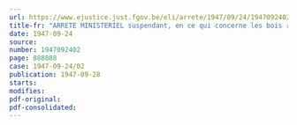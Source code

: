 ```yaml
---
url: https://www.ejustice.just.fgov.be/eli/arrete/1947/09/24/1947092402/justel
title-fr: "ARRETE MINISTERIEL suspendant, en ce qui concerne les bois résineux importés du Nord, l'application de l'arrêté ministériel du 3 octobre 1945, réglementant l'achat, la vente, la livraison et l'utilisation du bois"
date: 1947-09-24
source:
number: 1947092402
page: 888888
case: 1947-09-24/02
publication: 1947-09-28
starts:
modifies:
pdf-original:
pdf-consolidated:
---
```


